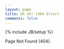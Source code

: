 ```yaml
---
layout: page
title: Uh oh! (404 Error)
comments: false
---
```

{% include JB/setup %}

Page Not Found (404).
